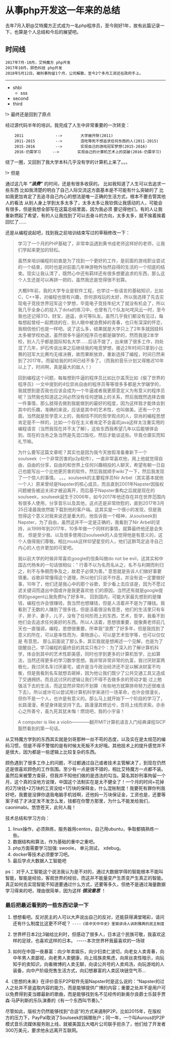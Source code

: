 # 从事php开发这一年来的总结

去年7月入职@艾特魔方正式成为一名php程序员，至今刚好1年，故有此篇记录一下，也算是个人总结和今后的展望吧。

## 时间线

```console
2017年7月-10月，艾特魔方 php开发
2017年10月，顾色科技 php开发
2018年5月12日，被刑事拘留1个月，公司解散，至今2个多月工资还在政府手上。
```

------

- shbi
  - sss
- second
- third

!> 最终还是回到了原点

经过源代码半年的培训，我完成了人生中非常重要的一次转变：

```console
    2011              -->        大学被开除(2011)
    2011-2015         -->        混吃等死不想追求任何东西的人(2011-2015) 
    2015-2016         -->        实现自己的游戏冠军梦想(2015-2016)
    2016-仍需学习     -->        实现自己的计算机艺术上的突破(2016-仍需学习)
```

绕了一圈，又回到了我大学本科几乎没有学的计算机上来了。。。

!> 但是

通过这几年 ***“浪费”*** 的时间，还是有很多收获的。
比如我知道了人生可以去追求一些东西
比如我清楚的明白了自己人际交流这方面基本是不可能有什么突破的了
比如我更加肯定了去追寻自己内心的想法是唯一正确的生活方式，根本不要去管其他人的看法
从别人身上学到太多太多了，太多太多让我钦佩让我感动的人，可能会有很多，但是我想全部写在这篇总结里面，因为我必须
要记得他们，有的人让我重新燃起了希望，有的人让我找到了可以去奋斗的方向，太多太多，就不挨着挨着回忆了......

还是从编程说起吧，找到我之前培训结束写过的草稿修改一下：

> 学习了一个月的PHP基础了，非常幸运遇到黄书成老师这样好的老师，让我们学起来更加的轻松。
>
>
>
> 虽然来培训编程的初衷是为了找到一个更好的工作，是前面的游戏职业尝试的一个结束，同时也是对前面几年神游物外怡然自得的生活的一个彻底的结束。现实让我认清了，既然心中还有羁绊还有很多想要追求的东西，那么这个人生还是可以再拼一把的，虽然我还是觉得很不划算。
>
>
>
> 大概9年前，我的大学专业是软件工程，也学过一些语言的基础知识，比如C，C++等，对编程也很有兴趣，奈何游戏玩的太好，所以我选择了先去实现电子竞技世界冠军这个梦想，毕竟电子竞技年纪大了就没有机会了，所以我几乎全身心的投入了dota的练习中，也曾有几个队友叱咤风云一时，至今我也还记得313，财宝，逍遥，余可等队友。虽然几乎我们都没有见过，每每想起曾经一起燃烧的在、别人眼中被浪费掉的青春，也只有深深的怀恋，我相信他们也是一样吧。说了这么多，结果就是大学只上了2年多就因挂科太多被学校劝退，虽然很多牛逼的程序员也都是辍学的，然而我是2本学校，别人几乎都是国际知名大学......后话不提了，出来做了很多工作，四处混了几年，炉石传说出来之后继续我的电竞梦想，接近2年时间只拿到小比赛的冠军大比赛均无缘决赛，故而果断放弃，重新选择了编程，时间已然来到了2017年。而留给我的时间已经不多了。（而我的音乐计划又得推迟10年以上了，时间啊，真是最大的敌人！）
>
>
>
> 回到编程这个问题，每每想到牛逼的程序员比如比尔盖茨比如《偷了世界的程序员》一文中提到的4位崇尚自由的程序员等等很多多都是大学辍学的，我就想到是否我也应该会成为一个牛逼或者我更原意定义为有意义的程序员呢？当然我也知道这之间必然没有任何逻辑上的关系，然后我既然选择去做一件事情，那么就得去做到我能做到的最好的程度，因为这样我才能体会到其中的乐趣，准确的来说，应该是其中的艺术性，也叫做美。还有一个方面，当然就是哲学意义上的，我相信不同的哲学观点的人，崇尚的编程思想肯定是不一样的，比如一个存在主义者肯定不会喜欢java这样太注重实用的编程语言（当然我现在并不太了解），这些东西我希望几年以后能够体会到。现在的当务之急当然是先混口饭吃，然后才能谈这些。毕竟仓廪实而知礼节嘛。
>
> 为什么要写这篇文章呢？其实也是因为我今天放假准备重新下一个soulseek（一个非常厉害的p2p软件），一直非常喜欢他，用上他就觉得自由，自由的分享，自由的和世界上任何兴趣相投的人聊天，希望有朝一日自己也能写出一个比他更厉害的软件。然后我就顺手wiki了一下，然后我发现了一个惊人的事情。
> 。。。soulseek的主要程序员Nir Arbel（其实基本就他一个人）原来曾经是Napster的核心成员，而且直到2001年Napster因版权问题被告被迫关闭才被迫离开，而后基于Napster重构之后就是现在的soulseek，soulseek诞生于2006年，如今2017年他还存在并在世界范围内有很多人使用，分享音乐以及其他，这点还是非常欣慰的，直到2017年3月25日凌晨我依然能下载到他的客户端。这其实是一个很小的发现，但是我觉得这个意义对我来说还是重大的，他告诉我一个精神，从soulseek到Napster，为了自由，虽然这并不一定是正确的，我看到了Nir  Arbel的坚持，从1999年到2017年，10多年做一个同样的事情，就算最终他还是会失败，
> 但是至少我、以及很多使用过soulseek的人会觉得他是有意义的，这个人值得我们尊敬。相比musk这样仰望星空的人，他们这群笃定追寻自己内心的人也许更加的可爱吧。
>
> 我以前大学的时候非常喜欢google的信条叫做do not be evil，这其实和中国古代杨朱的一句话很相似：“ 行善不以为名而名从之，名不与利期而利归之，利不与争期而争及之，故君子必慎为善。”  意思就是告诉人们做好事要慎重。谷歌非常懂得这个道理，所以他们只说不作恶，并没有说一定要做好事，10年了，他们还是我心中的那个谷歌，至少看上去应该是，因为不愿过滤关键词而退出中国或许是我更喜欢他
> 们的原因，当然还有就是google提供的goagent让我免费fq了好多年。 回到国内，可能大家最先想到的是赚钱，编程也许会很赚钱，我当然也想赚钱，但是人活着并不是为了赚钱。我看到了无数的人赚到了很多钱，但是活着很没有意思，他们的生活里只有车子，房子，妻子，儿子，没有了任何形而上的东西，艺术，哲学，我看不到他们会去追求任何美好的东西。所以人活着，思想很重要，就像黄老师前几天也一直强调，编程，思想很重要。所幸我“浪费”了好多年，但是我找到了意义的所在，可以是率性而为、乘物游心，可以是艺术哲学等，也可以仅仅是 有意思。 那么前面说了那么多，其实我就是想阐述一个见解，也是为了提醒自己，学习编程的最终目的其实只有2个：为了深入的了解计算机科学，体会到其中的艺术性即美感，同时也学到更多的计算机哲学，比如算法，当然还得更多的学习数学思想。我非常非常非常的仇富，我讨厌财富两极化，我讨厌名车讨厌豪宅，或许是当今政治经济还不足以解决财富不均衡，但是我看到名车就想去砸掉，因为他让我们既少了公共交通工具又造成了交通拥挤。而且这讨厌的逻辑让我们不得不去做多余的劳动才能
> 过上勉强活下去的生活，而这显然非常的不划算（有些地方就算拼命努力还很难活下去）。所以或许可以尝试用计算机科学来进行一场革命，也许会很漫长，但你不是一个人，也许是有意义的。那么马上就开始下一个阶段的学习了，长路漫漫，希望身体能坚持下去。路漫漫其修远兮，吾将上线而求索。亦余心之所善兮，虽九死其犹未悔！燃烧吧，我的小宇宙！
>
> A computer is like a violin————翻开MIT计算机语言入门经典课程SICP豁然看到的第一句话。

从艾特魔方学到的东西其实就是剑哥那种一丝不苟的态度，以及实在是太规范的编码习惯，但是不得不警惕的是有时候太死板不太好哦。其他技术上的提升感觉并不是很大，因为都是一些逻辑上比较复杂的东西。

顾色遇到了很多工作上的问题，不过都通过自己或者技术主管解决了，到现在仍然还是很喜欢顾色的工作氛围。至少有一点是很不错的，相比艾特魔方一点都不装。虽然后来被警方查获，但我并不知他们做的是违法的勾当。莫名其妙刑事拘留一个月，这个真的没地方说理，中国这个法制实在是太不健全了！一个月的时间+花掉的2万块钱+2万块的工资没给+1万块的保释金，什么混账制度！我要死有罪你判我好吧，我要是没罪你退我电脑手机钱啊，还他妈一万块保证金，工资也是，还要等案子结了才决定发不发怎么发，钱都在你警方那里，为什么不能发给我们，caonimabi。悠悠苍天，此何人哉！

技术总结和学习方向：

1. linux操作，必须熟练，服务器用centos，自己用ubuntu，争取都搞熟练一些。
2. 数据结构和算法，作为基础的重中之重吧。
3. php方面需要学习加强: swoole， 单元测试， xdebug。
4. docker等技术必须要学习吧。
5. 最后学点大数据人工智能吧

ps： 对于人工智能这个说法我认为是不对的，通过大数据学得的智能根本不能叫智能，智能是经验，客观世界的经验，而这并不能量变产生质变产生真正的智能。真正如何去实现智能不知道要通过什么方式，还要等多久，但绝不是通过海量数据学习得来的吧，理由很简单，因为这样 ***很没意思*** ！

### 最后把最近看到的一些东西记录一下

1. 想想看吧。反对民主的人可以大声说出自己的反对，还能获得满堂喝彩，请问还有什么制度比这更不坏呢？
`----《易中天中华史》里面讲诗人讽刺雅典的民主制度`

2. 世界杯日本2比3输给比利时，但感动了很多人，日本这个民族可敬，我喜欢这样的足球，也喜欢这样的日本。                                         -----本次世界杯我最喜欢的一场球

3. 如何在中国一夜暴富：向少年卖娱乐，向少妇卖仁波切，向老女人卖青春，向中年男人卖鄙视，向老男人卖健康，向上班族卖焦虑，向屌丝卖性暗示，向玩知乎的卖知识，向看微博的人卖无聊，向读公共号的人卖鸡汤，向玩游戏的人装备，向中产阶级兜售生活方式，向幻想暴富的人卖区块链空气币…

4.《思想的未来》在评价音乐P2P软件先驱Napster时是这么说的：“Napster的过人之处并不是盗取内容的能力，而是能够提供广博的内容；重要之处并不是用户可以免费得到麦当娜最新的歌曲，而是能够找到名不见经传的新奥尔良爵士乐鼓手贾森·马萨利斯的乐队演奏的《有一个东西叫节奏》。”

尽管如此，版权方仍然能够找到“合适”的方式来遏制P2P。比如2015年，在版权方的压力下，PayPal取消了Soulseek的捐赠账户；同一年，一个叫Aurous的P2P模式音乐流媒体服务刚上线，就被美国五大唱片公司联手扼杀了，他们给了开发者300万美元，要求他永远离开互联网。
